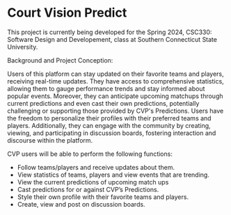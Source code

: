 # Court Vision Predict

This project is currently being developed for the Spring 2024, CSC330: Software Design and Developement, class at Southern Connecticut State University.

Background and Project Conception:

Users of this platform can stay updated on their favorite teams and players,
receiving real-time updates. They have access to comprehensive statistics,
allowing them to gauge performance trends and stay informed about popular
events. Moreover, they can anticipate upcoming matchups through current
predictions and even cast their own predictions, potentially challenging or
supporting those provided by CVP's Predictions. Users have the freedom to
personalize their profiles with their preferred teams and players. Additionally, they
can engage with the community by creating, viewing, and participating in discussion
boards, fostering interaction and discourse within the platform.

CVP users will be able to perform the following functions:
- Follow teams/players and receive updates about them.
- View statistics of teams, players and view events that are trending.
- View the current predictions of upcoming match ups
- Cast predictions for or against CVP’s Predictions.
- Style their own profile with their favorite teams and players.
- Create, view and post on discussion boards.
